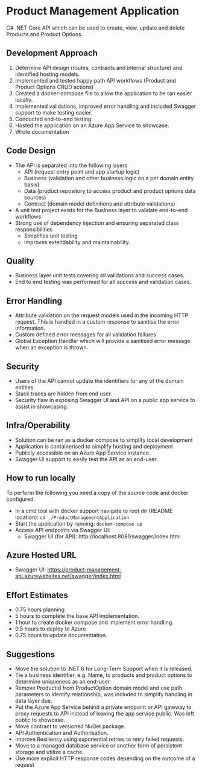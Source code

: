 # Product Management Application
C# .NET Core API which can be used to create, view, update and delete Products and Product Options.

## Development Approach
1. Determine API design (routes, contracts and internal structure) and identified hosting models.
2. Implemented and tested happy path API workflows (Product and Product Options CRUD actions)
3. Created a docker-compose file to allow the application to be ran easier locally.
4. Implemented validations, improved error handling and included Swagger support to make testing easier.
5. Conducted end-to-end testing.
6. Hosted the application on an Azure App Service to showcase.
7. Wrote documentation

## Code Design
- The API is separated into the following layers
	- API (request entry point and app startup logic)
	- Business (validation and other business logic on a per domain entity basis)
	- Data (product repository to access product and product options data sources)
	- Contract (domain model definitions and attribute validations)
- A unit test project exists for the Business layer to validate end-to-end workflows
- Strong use of dependency injection and ensuring separated class responsibilities
	- Simplifies unit testing
	- Improves extendability and maintainability.
	
## Quality
- Business layer unit tests covering all validations and success cases.
- End to end testing was performed for all success and validation cases.

## Error Handling
- Attribute validation on the request models used in the incoming HTTP request. This is handled in a custom response to sanitise the error information.
- Custom defined error messages for all validation failures
- Global Exception Handler which will provide a sanitised error message when an exception is thrown.

## Security
- Users of the API cannot update the identifiers for any of the domain entities.
- Stack traces are hidden from end user.
- Security flaw in exposing Swagger UI and API on a public app service to assist in showcasing.

## Infra/Operability
- Solution can be ran as a docker compose to simplify local development
- Application is containerised to simplify hosting and deployment
- Publicly accessible on an Azure App Service instance.
- Swagger UI support to easily test the API as an end-user.

## How to run locally
To perform the following you need a copy of the source code and docker configured.
- In a cmd tool with docker support navigate to root dir (README location): `cd ./ProductManagementApplication`
- Start the application by running: `docker-compose up`
- Access API endpoints via Swagger UI:
    - Swagger UI (for API): http://localhost:8081/swagger/index.html

## Azure Hosted URL
- Swagger UI: https://product-management-api.azurewebsites.net/swagger/index.html

## Effort Estimates
- 0.75 hours planning
- 5 hours to complete the base API implementation.
- 1 hour to create docker compose and implement error handling.
- 0.5 hours to deploy to Azure
- 0.75 hours to update documentation.

## Suggestions
- Move the solution to .NET 6 for Long-Term Support when it is released.
- Tie a business identifier, e.g. Name, to products and product options to determine uniqueness as an end-user.
- Remove ProductId from ProductOption domain model and use path parameters to identify relationship, was included to simplify handling in data layer due.
- Put the Azure App Service behind a private endpoint or API gateway to proxy requests to API instead of leaving the app service public. Was left public to showcase.
- Move contract to versioned NuGet package.
- API Authentication and Authorisation.
- Improve Resiliency using exponential retries to retry failed requests. 
- Move to a managed database service or another form of persistent storage and utilize a cache.
- Use more explicit HTTP response codes depending on the outcome of a request